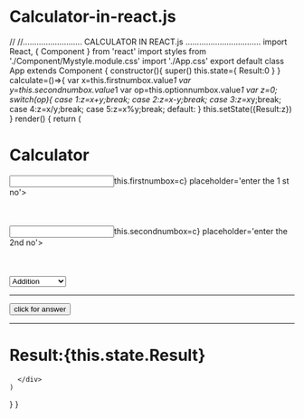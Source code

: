 # Calculator-in-react.js
// //.......................... CALCULATOR IN REACT.js .................................
import React, { Component } from 'react'
import styles from './Component/Mystyle.module.css'
import './App.css'
export default class App extends Component {
  constructor(){
    super()
    this.state={
    Result:0
    }
  }
  calculate=()=>{
    var x=this.firstnumbox.value*1
    var y=this.secondnumbox.value*1
    var op=this.optionnumbox.value*1
    var z=0;
    switch(op){
      case 1:z=x+y;break;
      case 2:z=x-y;break;
      case 3:z=x*y;break;
      case 4:z=x/y;break;
      case 5:z=x%y;break;
      default:
    }
    this.setState({Result:z})
  }
  render() {
    return (

  <div className="stylesbigblue">
        <h1 className={styles.stylesheading}>Calculator</h1>
        <input className={styles.stylesinput} ref={c=>this.firstnumbox=c} placeholder='enter the 1 st no'></input>&nbsp;&nbsp;&nbsp;
        <br></br>  <br></br>
        <input className={styles.stylesinput} ref={c=>this.secondnumbox=c} placeholder='enter the 2nd no'></input>&nbsp;&nbsp;&nbsp;
        <br></br>&nbsp;  <br></br>
        <select className={styles.stylesinput} ref={c=>this.optionnumbox=c} onChange={this.calculate}>
          <option value="1">Addition</option>
          <option value="2">Subtraction</option>
          <option value="3">Multiplication</option>
          <option value="4">Division</option>
          <option value="5">Modulus</option>
        </select>
        <hr></hr>           
        <button className={styles.stylesinput} onClick={this.calculate}> click for answer </button>
        <hr></hr>    
        <h1 className={styles.stylesheading}>Result:{this.state.Result}</h1>

      </div>
    )
  }
}
